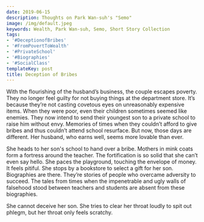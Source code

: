 ```yaml
---
date: 2019-06-15
description: Thoughts on Park Wan-suh's "Semo"
image: /img/default.jpeg
keywords: Wealth, Park Wan-suh, Semo, Short Story Collection
tags:
- '#DeceptionofBribes'
- '#FromPovertToWealth'
- '#PrivateSchool'
- '#Biographies'
- '#SocialClass'
templateKey: post
title: Deception of Bribes
---
```


With the flourishing of the husband’s business, the couple escapes poverty. They no longer feel guilty for not buying things at the department store. It’s because they’re not casting covetous eyes on unreasonably expensive items. When they were poor, even their children sometimes seemed like enemies. They now intend to send their youngest son to a private school to raise him without envy. Memories of times when they couldn’t afford to give bribes and thus couldn’t attend school resurface. But now, those days are different. Her husband, who earns well, seems more lovable than ever.

She heads to her son's school to hand over a bribe. Mothers in mink coats form a fortress around the teacher. The fortification is so solid that she can’t even say hello. She paces the playground, touching the envelope of money. It feels pitiful. She stops by a bookstore to select a gift for her son. Biographies are there. They’re stories of people who overcame adversity to succeed. The tales from times when the impenetrable and ugly walls of falsehood stood between teachers and students are absent from these biographies.

She cannot deceive her son. She tries to clear her throat loudly to spit out phlegm, but her throat only feels scratchy.